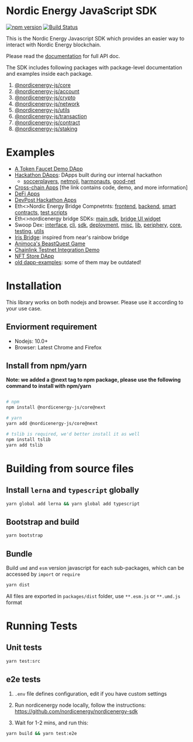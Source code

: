 # Nordic Energy JavaScript SDK

[![npm version](https://img.shields.io/npm/v/@nordicenergy-js/core.svg?style=flat-square)](https://www.npmjs.com/package/@nordicenergy-js/core)
[![Build Status](https://travis-ci.com/FireStack-Lab/nordicenergy-sdk-core.svg?branch=master)](https://travis-ci.com/FireStack-Lab/nordicenergy-sdk-core)

This is the Nordic Energy Javascript SDK which provides an easier way to interact with Nordic Energy blockchain.

Please read the [documentation](https://sdk.doc.nordicenergy.io/) for full API doc.

The SDK includes following packages with package-level documentation and examples inside each package.

1. [@nordicenergy-js/core](https://github.com/nordicenergy/sdk/tree/master/packages/nordicenergy-core)
2. [@nordicenergy-js/account](https://github.com/nordicenergy/sdk/tree/master/packages/nordicenergy-account)
3. [@nordicenergy-js/crypto](https://github.com/nordicenergy/sdk/tree/master/packages/nordicenergy-crypto)
4. [@nordicenergy-js/network](https://github.com/nordicenergy/sdk/tree/master/packages/nordicenergy-network)
5. [@nordicenergy-js/utils](https://github.com/nordicenergy/sdk/tree/master/packages/nordicenergy-utils)
6. [@nordicenergy-js/transaction](https://github.com/nordicenergy/sdk/tree/master/packages/nordicenergy-transaction)
7. [@nordicenergy-js/contract](https://github.com/nordicenergy/sdk/tree/master/packages/nordicenergy-contract)
8. [@nordicenergy-js/staking](https://github.com/nordicenergy/sdk/tree/master/packages/nordicenergy-contract)

# Examples

* [A Token Faucet Demo DApp](https://github.com/nordicenergy/token-faucet-demo-dapp)
* [Hackathon DApps](https://docs.nordicenergy.io/home/showcases/applications): DApps built during our internal hackathon
  * [soccerplayers](https://github.com/gupadhyaya/soccerplayers), [netmoji](https://github.com/peekpi/netmoji), [harmonauts](https://github.com/ivorytowerdds/harmonauts), [good-net](https://github.com/nordicenergy/dapp-demo-crowdfunding)
* [Cross-chain Apps](https://docs.nordicenergy.io/home/showcases/crosschain) [the link contains code, demo, and more information]
* [DeFi Apps](https://docs.nordicenergy.io/home/showcases/defi)
* [DevPost Hackathon Apps](https://docs.nordicenergy.io/home/showcases/hackathons)
* Eth<>Nordic Energy Bridge Compnetnts: [frontend](https://github.com/nordicenergy/ethnet-bridge.frontend), [backend](https://github.com/nordicenergy/ethnet-bridge.appengine), [smart contracts](https://github.com/nordicenergy/ethnet-bridge), [test scripts](https://github.com/nordicenergy/ethnet-bridge.tests)
* Eth<>nordicenergy bridge SDKs: [main sdk](https://github.com/nordicenergy/ethnet-bridge.sdk), [bridge UI widget](https://github.com/nordicenergy/ethnet-bridge.ui-sdk)
* Swoop Dex: [interface](https://github.com/nordicenergy/swoop-interface), [cli](https://github.com/nordicenergy/swoop-cli), [sdk](https://github.com/nordicenergy/swoop-sdk), [deployment](https://github.com/nordicenergy/swoop-deployment), [misc](https://github.com/nordicenergy/swoop-misc), [lib](https://github.com/nordicenergy/swoop-lib), [periphery](https://github.com/nordicenergy/swoop-periphery), [core](https://github.com/nordicenergy/swoop-core), [testing](https://github.com/nordicenergy/swoop-testing), [utils](https://github.com/nordicenergy/swoop-utils)
* [Iris Bridge](https://github.com/nordicenergy/ethnet-bridge-v2): inspired from near's rainbow bridge
* [Animoca's BeastQuest Game](https://github.com/nordicenergy/BeastQuest)
* [Chainlink Testnet Integration Demo](https://github.com/nordicenergy/chainlink-demo-project)
* [NFT Store DApp](https://github.com/nordicenergy/nft-store)
* [old dapp-examples](https://github.com/nordicenergy/dapp-examples): some of them may be outdated!


# Installation

This library works on both nodejs and browser. Please use it according to your use case.

## Enviorment requirement

* Nodejs: 10.0+
* Browser: Latest Chrome and Firefox

## Install from npm/yarn

**Note: we added a @next tag to npm package, please use the following command to install with npm/yarn**

```bash

# npm
npm install @nordicenergy-js/core@next 

# yarn
yarn add @nordicenergy-js/core@next

# tslib is required, we'd better install it as well
npm install tslib
yarn add tslib

```

# Building from source files

## Install `lerna` and `typescript` globally

```bash
yarn global add lerna && yarn global add typescript
```
## Bootstrap and build

```bash
yarn bootstrap
```

## Bundle

Build `umd` and `esm` version javascript for each sub-packages, which can be accessed by `import` or `require`

```bash 
yarn dist
```
All files are exported in `packages/dist` folder, use `**.esm.js` or `**.umd.js` format


# Running Tests
## Unit tests
```bash
yarn test:src
```
## e2e tests

1. `.env` file defines configuration, edit if you have custom settings
   
2. Run nordicenergy node locally, follow the instructions: https://github.com/nordicenergy/nordicenergy-sdk
   
3. Wait for 1-2 mins, and run this:

```bash
yarn build && yarn test:e2e
```




